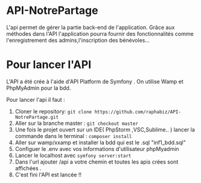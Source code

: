 API-NotrePartage
==

L'api permet de gérer la partie back-end de l'application.
Grâce aux méthodes dans l'API l'application pourra fournir des fonctionnalités comme l'enregistrement des admins,l'inscription des bénévoles...

Pour lancer l'API
==

L'API a été crée à l'aide d'API Platform de Symfony .
On utilise Wamp et PhpMyAdmin pour la bdd.

Pour lancer l'api il faut :

1) Cloner le repository:  `git clone https://github.com/raphabiz/API-NotrePartage.git` 
2) Aller sur la branche master : `git checkout master`
3) Une fois le projet ouvert sur un IDE( PhpStorm ,VSC,Sublime.. ) lancer la commande dans le terminal : `composer install`
4) Aller sur wamp/xxamp et installer la bdd qui est le .sql "inf1_bdd.sql"
5) Configuer le .env avec vos informations d'utilisateur phpMyadmin
6) Lancer le localhost avec `symfony server:start`
7) Dans l'url ajouter /api a votre chemin et toutes les apis crées sont affichées .
8) C'est fini l'API est lancée !!

